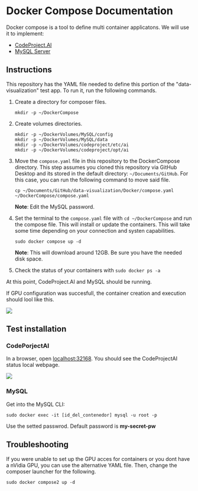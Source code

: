 # Docker Compose Documentation

Docker compose is a tool to define multi container applicatons. We will use it to implement:

- [CodeProject.AI](https://www.codeproject.com/Articles/5322557/CodeProject-AI-Server-AI-the-easy-way)
- [MySQL Server](https://ubuntu.com/server/docs/databases-mysql)

## Instructions

This repository has the YAML file needed to define this portion of the "data-visualization" test app. To run it, run the following commands.

1. Create a directory for composer files.
    ```
    mkdir -p ~/DockerCompose
    ```
2. Create volumes directories.
    ```
    mkdir -p ~/DockerVolumes/MySQL/config
    mkdir -p ~/DockerVolumes/MySQL/data
    mkdir -p ~/DockerVolumes/codeproject/etc/ai
    mkdir -p ~/DockerVolumes/codeproject/opt/ai
    ```
3. Move the ```compose.yaml``` file in this repository to the DockerCompose directory. This step assumes you cloned this repository via GitHub Desktop and its stored in the default directory: ```~/Documents/GitHub```. For this case, you can run the following command to move said file.

    ```
    cp ~/Documents/GitHub/data-visualization/Docker/compose.yaml ~/DockerCompose/compose.yaml
    ```
    **Note**: Edit the MySQL password.
4. Set the terminal to the ```compose.yaml``` file with ```cd ~/DockerCompose``` and run the compose file. This will install or update the containers. This will take some time depending on your connection and systen capabilities.
    ```
    sudo docker compose up -d
    ```
    **Note**: This will download around 12GB. Be sure you have the needed disk space.
5. Check the status of your containers with ```sudo docker ps -a```

At this point, CodeProject.AI and MySQL should be running.

If GPU configuration was succesfull, the container creation and execution should lool like this.

![](https://github.com/hugoescalpelo/data-visualization/blob/main/Images/Screenshot%20from%202023-10-06%2022-27-02.png?raw=true)

## Test installation

### CodePorjectAI
In a browser, open [localhost:32168](http://localhost:32168/). You should see the CodeProjectAI status local webpage.

![](https://github.com/hugoescalpelo/data-visualization/blob/main/Images/Screenshot%20from%202023-10-06%2002-07-28.png?raw=true)

### MySQL

Get into the MySQL CLI:
```
sudo docker exec -it [id_del_contenedor] mysql -u root -p
```
Use the setted passwrod. Default password is **my-secret-pw**


## Troubleshooting

If you were unable to set up the GPU acces for containers or you dont have a nVidia GPU, you can use the alternative YAML file. Then, change the composer launcher for the following.

```
sudo docker compose2 up -d
```
